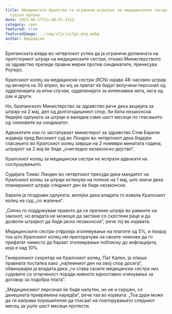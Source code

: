 ```yaml
---
title: Обединетото Кралство го ограничи штрајкот на медицинските сестри со
  судска одлука
date: 2023-04-27T21:48:23.231Z
category: свет
featured: true
featuredImage: ../img/stjrjajtgz.png.webp
author: Вардарски
---
```


Британската влада во четвртокот успеа да ја ограничи должината на претстојниот штрајк на медицинските сестри, откако Министерството за здравство презеде правни мерки против синдикатите, пренесува Ројтерс.

Кралскиот колеџ на медицински сестри (RCN) најави 48-часовен штрајк од вечерта на 30 април, во кој за првпат ќе бидат вклучени персонал од одделенијата за итни случаи, одделенијата за интензивна нега, нега од рак и други.

Но, британското Министерство за здравство рече дека акцијата за штрајк на 2 мај, дел од долгогодишниот спор, би била незаконска бидејќи одлуката за штрајк е валидна само шест месеци по гласањето од членовите на синдикатот.

Адвокатите кои го застапуваат министерот за здравство Стив Баркли изјавија пред Високиот суд во Лондон во четвртокот дека бидејќи гласањето во Кралскиот колеџ заврши на 2 ноември минатата година, штрајкот на 2 мај ќе биде „очигледно незаконско дејство“.

Кралскиот колеџ за медицински сестри не испрати адвокати на сослушувањето.

Судијата Томас Линден во четвртокот пресуди дека мандатот на Кралскиот колеџ за штрајк истекува на полноќ на 1 мај, што значи дека планираниот штрајк следниот ден ќе биде незаконски.

Баркли ја поздрави одлуката, велејќи дека владата го извела Кралскиот колеџ на суд „со жалење“.

„Силно го поддржувам правото да се преземе штрајк во рамките на законот, но владата не можеше да застане со скрстени раце и да дозволи штрајкот да биде јасно незаконски“, рече тој во изјавата.

Медицинските сестри отфрлија зголемување на платите од 5%, и покрај тоа што Кралскиот колеџ им препорачува на своите членови да го прифатат наместо да бараат зголемување поблиску до инфлацијата, која е над 10%.

Генералниот секретар на Кралскиот колеџ, Пат Кален, ја опиша правната постапка како „најтемниот ден на овој спор досега“, обвинувајќи ја владата дека „ги става своите медицински сестри низ судовите со огорченост поради нивното едноставно очекување за договор за подобра плата“.

„Медицинскиот персонал ќе биде налутен, но не и скршен, со денешната привремена наредба“, рече таа во изјавата. „Тоа дури може да ги направи порешителни да гласаат на повторувањето следниот месец за уште шест месеци протести.

